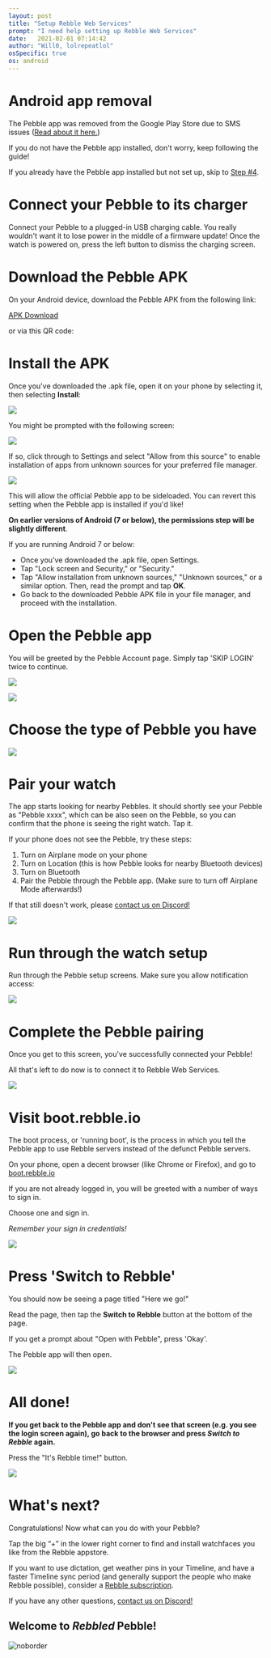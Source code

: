 ```yaml
---
layout: post
title: "Setup Rebble Web Services"
prompt: "I need help setting up Rebble Web Services"
date:   2021-02-01 07:14:42
author: "Will0, lolrepeatlol"
osSpecific: true
os: android
---
```


# Android app removal 

The Pebble app was removed from the Google Play Store due to SMS issues ([Read about it here.](/android-app-unavailable))

If you do not have the Pebble app installed, don't worry, keep following the guide! 

If you already have the Pebble app installed but not set up, skip to [Step #4](https://help.rebble.io/setup-android/#4).


# Connect your Pebble to its charger

Connect your Pebble to a plugged-in USB charging cable. You really wouldn't want it to lose power in the middle of a firmware update! Once the watch is powered on, press the left button to dismiss the charging screen.


# Download the Pebble APK

On your Android device, download the Pebble APK from the following link:

[APK Download](https://rebble.io/apk)

<notmobile>
or via this QR code:   
   
   <qr url="https://rebble.io/apk" />
</notmobile>
   

# Install the APK

Once you've downloaded the .apk file, open it on your phone by selecting it, then selecting **Install**:   

![](/images/setup/3.png)


You might be prompted with the following screen:

![](/images/setup/1.png)


If so, click through to Settings and select "Allow from this source" to enable installation of apps from unknown sources for your preferred file manager. 

![](/images/setup/2.png)


This will allow the official Pebble app to be sideloaded. You can revert this setting when the Pebble app is installed if you'd like!

**On earlier versions of Android (7 or below), the permissions step will be slightly different**. 

If you are running Android 7 or below:

- Once you've downloaded the .apk file, open Settings.
- Tap "Lock screen and Security," or "Security."
- Tap "Allow installation from unknown sources," "Unknown sources," or a similar option. Then, read the prompt and tap **OK**.
- Go back to the downloaded Pebble APK file in your file manager, and proceed with the installation.


# Open the Pebble app

You will be greeted by the Pebble Account page. Simply tap 'SKIP LOGIN' twice to continue.

![](/images/setup/4.png)

![](/images/setup/5.png)


# Choose the type of Pebble you have

![](/images/setup/6.png)


# Pair your watch

The app starts looking for nearby Pebbles. It should shortly see your Pebble as "Pebble xxxx", which can be also seen on the Pebble, so you can confirm that the phone is seeing the right watch. Tap it.   

If your phone does not see the Pebble, try these steps:
1. Turn on Airplane mode on your phone
2. Turn on Location (this is how Pebble looks for nearby Bluetooth devices)
3. Turn on Bluetooth
4. Pair the Pebble through the Pebble app. (Make sure to turn off Airplane Mode afterwards!)

If that still doesn't work, please [contact us on Discord!](/discord)

![](/images/setup/7.png)


# Run through the watch setup

Run through the Pebble setup screens. Make sure you allow notification access:

![](/images/setup/8.png)


# Complete the Pebble pairing

Once you get to this screen, you've successfully connected your Pebble! 

All that's left to do now is to connect it to Rebble Web Services.
   
![](/images/setup/9.png)   


# Visit boot.rebble.io

The boot process, or 'running boot', is the process in which you tell the Pebble app to use Rebble servers instead of the defunct Pebble servers.   

On your phone, open a decent browser (like Chrome or Firefox), and go to [boot.rebble.io](https://boot.rebble.io)

<notmobile>
    <qr url="https://boot.rebble.io" />
</notmobile>

If you are not already logged in, you will be greeted with a number of ways to sign in.   

Choose one and sign in. 

*Remember your sign in credentials!*

![](/images/misc/auth.png)


# Press 'Switch to Rebble'

You should now be seeing a page titled "Here we go!"

Read the page, then tap the **Switch to Rebble** button at the bottom of the page.   

If you get a prompt about "Open with Pebble", press 'Okay'.

The Pebble app will then open.

![](/images/setup/11.png)


# All done!

**If you get back to the Pebble app and don't see that screen (e.g. you see the login screen again), go back to the browser and press *Switch to Rebble* again.**

Press the "It's Rebble time!" button.

![](/images/setup/12.png)


# What's next?

Congratulations! Now what can you do with your Pebble?

Tap the big “+” in the lower right corner to find and install watchfaces you like from the Rebble appstore.

If you want to use dictation, get weather pins in your Timeline, and have a faster Timeline sync period (and generally support the people who make Rebble possible), consider a [Rebble subscription](/subscription).

If you have any other questions, [contact us on Discord!](/discord)

## Welcome to *Rebbled* Pebble!

![noborder](/images/setup/13.png)
